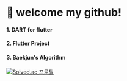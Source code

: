 # 🐥 welcome my github!

#### 1. DART for flutter
#### 2. Flutter Project
#### 3. Baekjun's Algorithm 
[![Solved.ac 프로필](http://mazassumnida.wtf/api/generate_badge?boj={maasii1})](https://solved.ac/{maasii1})
